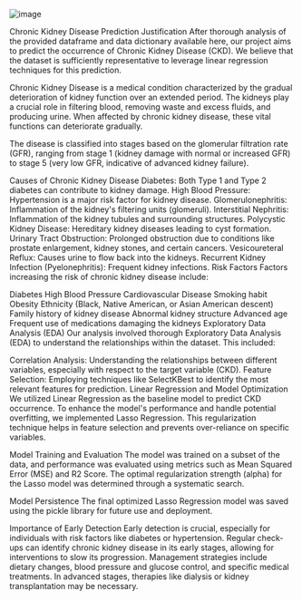 ![image](https://github.com/Munchkinland/demographic_health_data_project/assets/92251234/0929f6cd-add2-4ed0-abec-ed9966719cfa)

Chronic Kidney Disease Prediction
Justification
After thorough analysis of the provided dataframe and data dictionary available here, our project aims to predict the occurrence of Chronic Kidney Disease (CKD). We believe that the dataset is sufficiently representative to leverage linear regression techniques for this prediction.

Chronic Kidney Disease is a medical condition characterized by the gradual deterioration of kidney function over an extended period. The kidneys play a crucial role in filtering blood, removing waste and excess fluids, and producing urine. When affected by chronic kidney disease, these vital functions can deteriorate gradually.

The disease is classified into stages based on the glomerular filtration rate (GFR), ranging from stage 1 (kidney damage with normal or increased GFR) to stage 5 (very low GFR, indicative of advanced kidney failure).

Causes of Chronic Kidney Disease
Diabetes: Both Type 1 and Type 2 diabetes can contribute to kidney damage.
High Blood Pressure: Hypertension is a major risk factor for kidney disease.
Glomerulonephritis: Inflammation of the kidney's filtering units (glomeruli).
Interstitial Nephritis: Inflammation of the kidney tubules and surrounding structures.
Polycystic Kidney Disease: Hereditary kidney diseases leading to cyst formation.
Urinary Tract Obstruction: Prolonged obstruction due to conditions like prostate enlargement, kidney stones, and certain cancers.
Vesicoureteral Reflux: Causes urine to flow back into the kidneys.
Recurrent Kidney Infection (Pyelonephritis): Frequent kidney infections.
Risk Factors
Factors increasing the risk of chronic kidney disease include:

Diabetes
High Blood Pressure
Cardiovascular Disease
Smoking habit
Obesity
Ethnicity (Black, Native American, or Asian American descent)
Family history of kidney disease
Abnormal kidney structure
Advanced age
Frequent use of medications damaging the kidneys
Exploratory Data Analysis (EDA)
Our analysis involved thorough Exploratory Data Analysis (EDA) to understand the relationships within the dataset. This included:

Correlation Analysis: Understanding the relationships between different variables, especially with respect to the target variable (CKD).
Feature Selection: Employing techniques like SelectKBest to identify the most relevant features for prediction.
Linear Regression and Model Optimization
We utilized Linear Regression as the baseline model to predict CKD occurrence. To enhance the model's performance and handle potential overfitting, we implemented Lasso Regression. This regularization technique helps in feature selection and prevents over-reliance on specific variables.

Model Training and Evaluation
The model was trained on a subset of the data, and performance was evaluated using metrics such as Mean Squared Error (MSE) and R2 Score. The optimal regularization strength (alpha) for the Lasso model was determined through a systematic search.

Model Persistence
The final optimized Lasso Regression model was saved using the pickle library for future use and deployment.

Importance of Early Detection
Early detection is crucial, especially for individuals with risk factors like diabetes or hypertension. Regular check-ups can identify chronic kidney disease in its early stages, allowing for interventions to slow its progression. Management strategies include dietary changes, blood pressure and glucose control, and specific medical treatments. In advanced stages, therapies like dialysis or kidney transplantation may be necessary.

